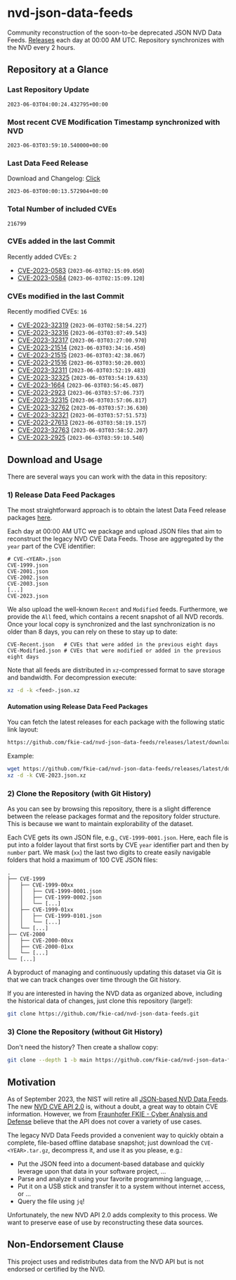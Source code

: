 # nvd-json-data-feeds

Community reconstruction of the soon-to-be deprecated JSON NVD Data Feeds. 
[Releases](https://github.com/fkie-cad/nvd-json-data-feeds/releases/latest) each day at 00:00 AM UTC.
Repository synchronizes with the NVD every 2 hours.

## Repository at a Glance

### Last Repository Update

```plain
2023-06-03T04:00:24.432795+00:00
```

### Most recent CVE Modification Timestamp synchronized with NVD

```plain
2023-06-03T03:59:10.540000+00:00
```

### Last Data Feed Release

Download and Changelog: [Click](https://github.com/fkie-cad/nvd-json-data-feeds/releases/latest)

```plain
2023-06-03T00:00:13.572904+00:00
```

### Total Number of included CVEs

```plain
216799
```

### CVEs added in the last Commit

Recently added CVEs: `2`

* [CVE-2023-0583](CVE-2023/CVE-2023-05xx/CVE-2023-0583.json) (`2023-06-03T02:15:09.050`)
* [CVE-2023-0584](CVE-2023/CVE-2023-05xx/CVE-2023-0584.json) (`2023-06-03T02:15:09.120`)


### CVEs modified in the last Commit

Recently modified CVEs: `16`

* [CVE-2023-32319](CVE-2023/CVE-2023-323xx/CVE-2023-32319.json) (`2023-06-03T02:58:54.227`)
* [CVE-2023-32316](CVE-2023/CVE-2023-323xx/CVE-2023-32316.json) (`2023-06-03T03:07:49.543`)
* [CVE-2023-32317](CVE-2023/CVE-2023-323xx/CVE-2023-32317.json) (`2023-06-03T03:27:00.970`)
* [CVE-2023-21514](CVE-2023/CVE-2023-215xx/CVE-2023-21514.json) (`2023-06-03T03:34:16.450`)
* [CVE-2023-21515](CVE-2023/CVE-2023-215xx/CVE-2023-21515.json) (`2023-06-03T03:42:38.067`)
* [CVE-2023-21516](CVE-2023/CVE-2023-215xx/CVE-2023-21516.json) (`2023-06-03T03:50:20.003`)
* [CVE-2023-32311](CVE-2023/CVE-2023-323xx/CVE-2023-32311.json) (`2023-06-03T03:52:19.483`)
* [CVE-2023-32325](CVE-2023/CVE-2023-323xx/CVE-2023-32325.json) (`2023-06-03T03:54:19.633`)
* [CVE-2023-1664](CVE-2023/CVE-2023-16xx/CVE-2023-1664.json) (`2023-06-03T03:56:45.087`)
* [CVE-2023-2923](CVE-2023/CVE-2023-29xx/CVE-2023-2923.json) (`2023-06-03T03:57:06.737`)
* [CVE-2023-32315](CVE-2023/CVE-2023-323xx/CVE-2023-32315.json) (`2023-06-03T03:57:06.817`)
* [CVE-2023-32762](CVE-2023/CVE-2023-327xx/CVE-2023-32762.json) (`2023-06-03T03:57:36.630`)
* [CVE-2023-32321](CVE-2023/CVE-2023-323xx/CVE-2023-32321.json) (`2023-06-03T03:57:51.573`)
* [CVE-2023-27613](CVE-2023/CVE-2023-276xx/CVE-2023-27613.json) (`2023-06-03T03:58:19.157`)
* [CVE-2023-32763](CVE-2023/CVE-2023-327xx/CVE-2023-32763.json) (`2023-06-03T03:58:52.207`)
* [CVE-2023-2925](CVE-2023/CVE-2023-29xx/CVE-2023-2925.json) (`2023-06-03T03:59:10.540`)


## Download and Usage

There are several ways you can work with the data in this repository:

### 1) Release Data Feed Packages

The most straightforward approach is to obtain the latest Data Feed release packages [here](https://github.com/fkie-cad/nvd-json-data-feeds/releases/latest).

Each day at 00:00 AM UTC we package and upload JSON files that aim to reconstruct the legacy NVD CVE Data Feeds.
Those are aggregated by the `year` part of the CVE identifier:

```
# CVE-<YEAR>.json
CVE-1999.json
CVE-2001.json
CVE-2002.json
CVE-2003.json
[...]
CVE-2023.json
```

We also upload the well-known `Recent` and `Modified` feeds.
Furthermore, we provide the `All` feed, which contains a recent snapshot of all NVD records.
Once your local copy is synchronized and the last synchronization is no older than 8 days, you can rely on these to stay up to date:

```plain
CVE-Recent.json   # CVEs that were added in the previous eight days
CVE-Modified.json # CVEs that were modified or added in the previous eight days
```

Note that all feeds are distributed in `xz`-compressed format to save storage and bandwidth.
For decompression execute:

```sh
xz -d -k <feed>.json.xz
```


#### Automation using Release Data Feed Packages

You can fetch the latest releases for each package with the following static link layout:

```sh
https://github.com/fkie-cad/nvd-json-data-feeds/releases/latest/download/CVE-<YEAR>.json.xz
```

Example:

```sh
wget https://github.com/fkie-cad/nvd-json-data-feeds/releases/latest/download/CVE-2023.json.xz
xz -d -k CVE-2023.json.xz
```

### 2) Clone the Repository (with Git History)

As you can see by browsing this repository, there is a slight difference between the release packages format and the repository folder structure.
This is because we want to maintain explorability of the dataset.

Each CVE gets its own JSON file, e.g., `CVE-1999-0001.json`.
Here, each file is put into a folder layout that first sorts by CVE `year` identifier part and then by `number` part.
We mask (`xx`) the last two digits to create easily navigable folders that hold a maximum of 100 CVE JSON files:

```plain
.
├── CVE-1999
│   ├── CVE-1999-00xx
│   │   ├── CVE-1999-0001.json
│   │   ├── CVE-1999-0002.json
│   │   └── [...]
│   ├── CVE-1999-01xx
│   │   ├── CVE-1999-0101.json
│   │   └── [...]
│   └── [...]
├── CVE-2000
│   ├── CVE-2000-00xx
│   ├── CVE-2000-01xx
│   └── [...]
└── [...]
```

A byproduct of managing and continuously updating this dataset via Git is that we can track changes over time through the Git history.

If you are interested in having the NVD data as organized above, including the historical data of changes, just clone this repository (large!):

```sh
git clone https://github.com/fkie-cad/nvd-json-data-feeds.git
```

### 3) Clone the Repository (without Git History)

Don't need the history? Then create a shallow copy:

```sh
git clone --depth 1 -b main https://github.com/fkie-cad/nvd-json-data-feeds.git
```

## Motivation

As of September 2023, the NIST will retire all [JSON-based NVD Data Feeds](https://nvd.nist.gov/vuln/data-feeds#divRetirementBanner-1).
The new [NVD CVE API 2.0](https://nvd.nist.gov/developers/vulnerabilities) is, without a doubt, a great way to obtain CVE information.
However, we from [Fraunhofer FKIE - Cyber Analysis and Defense](https://www.fkie.fraunhofer.de/en/departments/cad.html) believe that the API does not cover a variety of use cases.

The legacy NVD Data Feeds provided a convenient way to quickly obtain a complete, file-based offline database snapshot; just download the `CVE-<YEAR>.tar.gz`, decompress it, and use it as you please, e.g.:

* Put the JSON feed into a document-based database and quickly leverage upon that data in your software project, ...
* Parse and analyze it using your favorite programming language, ...
* Put it on a USB stick and transfer it to a system without internet access, or ...
* Query the file using `jq`!

Unfortunately, the new NVD API 2.0 adds complexity to this process.
We want to preserve ease of use by reconstructing these data sources.

## Non-Endorsement Clause

This project uses and redistributes data from the NVD API but is not endorsed or certified by the NVD.